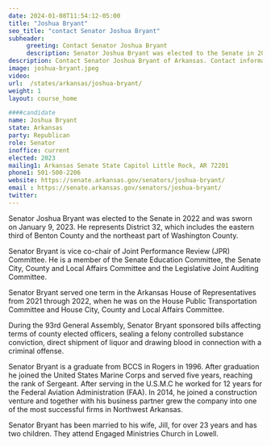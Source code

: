 ```yaml
---
date: 2024-01-08T11:54:12-05:00
title: "Joshua Bryant"
seo_title: "contact Senator Joshua Bryant"
subheader:
     greeting: Contact Senator Joshua Bryant
     description: Senator Joshua Bryant was elected to the Senate in 2022 and was sworn on January 9, 2023.  He represents District 32, which includes the eastern third of Benton County and the northeast part of Washington County.
description: Contact Senator Joshua Bryant of Arkansas. Contact information for Joshua Bryant includes email address, phone number, and mailing address.
image: joshua-bryant.jpeg
video:
url:  /states/arkansas/joshua-bryant/
weight: 1
layout: course_home

####candidate
name: Joshua Bryant
state: Arkansas
party: Republican
role: Senator
inoffice: current
elected: 2023
mailing1: Arkansas Senate State Capitol Little Rock, AR 72201
phone1: 501-500-2206
website: https://senate.arkansas.gov/senators/joshua-bryant/
email : https://senate.arkansas.gov/senators/joshua-bryant/
twitter:
---
```


Senator Joshua Bryant was elected to the Senate in 2022 and was sworn on January 9, 2023.  He represents District 32, which includes the eastern third of Benton County and the northeast part of Washington County.

Senator Bryant is vice co-chair of Joint Performance Review (JPR) Committee.  He is a member of the Senate Education Committee, the Senate City, County and Local Affairs Committee and the Legislative Joint Auditing Committee.

Senator Bryant served one term in the Arkansas House of Representatives from 2021 through 2022, when he was on the House Public Transportation Committee and House City, County and Local Affairs Committee.

During the 93rd General Assembly, Senator Bryant sponsored bills affecting terms of county elected officers, sealing a felony controlled substance conviction, direct shipment of liquor and drawing blood in connection with a criminal offense.

Senator Bryant is a graduate from BCCS in Rogers in 1996.  After graduation he joined the United States Marine Corps and served five years, reaching the rank of Sergeant.  After serving in the U.S.M.C he worked for 12 years for the Federal Aviation Administration (FAA).  In 2014, he joined a construction venture and together with his business partner grew the company into one of the most successful firms in Northwest Arkansas.

Senator Bryant has been married to his wife, Jill, for over 23 years and has two children.  They attend Engaged Ministries Church in Lowell.
